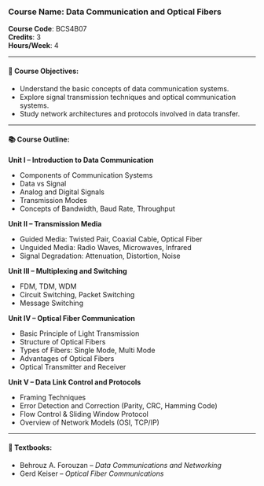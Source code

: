 ### Course Name: Data Communication and Optical Fibers  
**Course Code**: BCS4B07  
**Credits**: 3  
**Hours/Week**: 4  

---

#### 📘 Course Objectives:
- Understand the basic concepts of data communication systems.
- Explore signal transmission techniques and optical communication systems.
- Study network architectures and protocols involved in data transfer.

---

#### 📚 Course Outline:

**Unit I – Introduction to Data Communication**  
- Components of Communication Systems  
- Data vs Signal  
- Analog and Digital Signals  
- Transmission Modes  
- Concepts of Bandwidth, Baud Rate, Throughput  

**Unit II – Transmission Media**  
- Guided Media: Twisted Pair, Coaxial Cable, Optical Fiber  
- Unguided Media: Radio Waves, Microwaves, Infrared  
- Signal Degradation: Attenuation, Distortion, Noise  

**Unit III – Multiplexing and Switching**  
- FDM, TDM, WDM  
- Circuit Switching, Packet Switching  
- Message Switching  

**Unit IV – Optical Fiber Communication**  
- Basic Principle of Light Transmission  
- Structure of Optical Fibers  
- Types of Fibers: Single Mode, Multi Mode  
- Advantages of Optical Fibers  
- Optical Transmitter and Receiver  

**Unit V – Data Link Control and Protocols**  
- Framing Techniques  
- Error Detection and Correction (Parity, CRC, Hamming Code)  
- Flow Control & Sliding Window Protocol  
- Overview of Network Models (OSI, TCP/IP)  

---

#### 📘 Textbooks:
- Behrouz A. Forouzan – *Data Communications and Networking*  
- Gerd Keiser – *Optical Fiber Communications*
